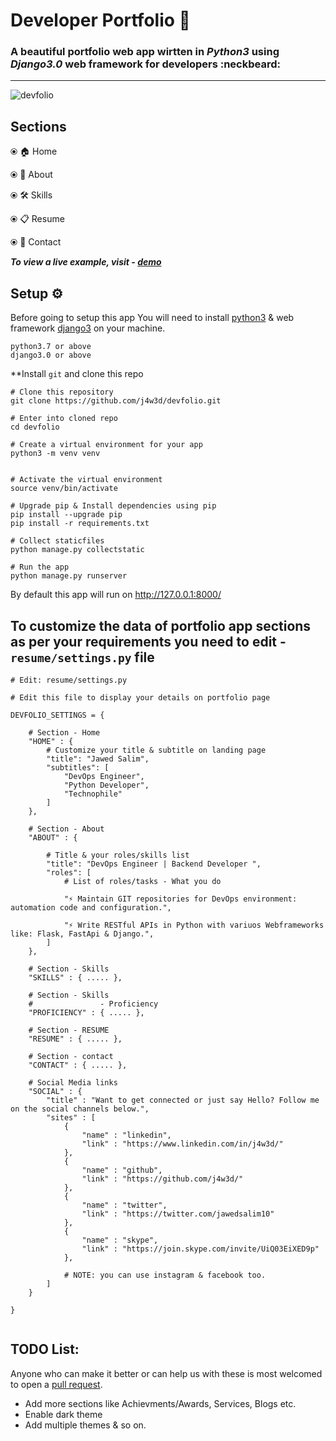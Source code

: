 # Developer Portfolio 🚀

### A beautiful portfolio web app wirtten in ***Python3*** using ***Django3.0*** web framework for developers :neckbeard:

----

![devfolio](https://user-images.githubusercontent.com/12079219/88624612-edcca280-d0c4-11ea-91db-b17e1569676b.gif)

## Sections

⦿ 🏠 Home 

⦿ 👤 About

⦿ 🛠 Skills

⦿ 📋 Resume

⦿ 📨 Contact

***To view a live example, visit - [demo](https://j4w3d.github.io/)***

## Setup ⚙️

Before going to setup this app You will need to install [python3](https://www.python.org/downloads/source/) & web framework [django3](https://docs.djangoproject.com/en/3.0/intro/install/) on your machine.

```
python3.7 or above
django3.0 or above
```

**Install `git` and clone this repo

```
# Clone this repository
git clone https://github.com/j4w3d/devfolio.git

# Enter into cloned repo
cd devfolio

# Create a virtual environment for your app
python3 -m venv venv


# Activate the virtual environment
source venv/bin/activate

# Upgrade pip & Install dependencies using pip
pip install --upgrade pip
pip install -r requirements.txt

# Collect staticfiles
python manage.py collectstatic

# Run the app
python manage.py runserver
```

By default this app will run on http://127.0.0.1:8000/


## To customize the data of portfolio app sections as per your requirements you need to edit - `resume/settings.py` file

```
# Edit: resume/settings.py

# Edit this file to display your details on portfolio page

DEVFOLIO_SETTINGS = {

    # Section - Home
    "HOME" : {
        # Customize your title & subtitle on landing page
        "title": "Jawed Salim",
        "subtitles": [
            "DevOps Engineer",
            "Python Developer",
            "Technophile"
        ]
    },

    # Section - About
    "ABOUT" : {

        # Title & your roles/skills list
        "title": "DevOps Engineer | Backend Developer ",
        "roles": [
            # List of roles/tasks - What you do
            
            "⚡ Maintain GIT repositories for DevOps environment: automation code and configuration.",

            "⚡ Write RESTful APIs in Python with variuos Webframeworks like: Flask, FastApi & Django.",
        ]
    },

    # Section - Skills
    "SKILLS" : { ..... },

    # Section - Skills
    #               - Proficiency
    "PROFICIENCY" : { ..... },

    # Section - RESUME
    "RESUME" : { ..... },

    # Section - contact
    "CONTACT" : { ..... },
    
    # Social Media links
    "SOCIAL" : {
        "title" : "Want to get connected or just say Hello? Follow me on the social channels below.",
        "sites" : [
            {
                "name" : "linkedin",
                "link" : "https://www.linkedin.com/in/j4w3d/"
            },
            {
                "name" : "github",
                "link" : "https://github.com/j4w3d/"
            },
            {
                "name" : "twitter",
                "link" : "https://twitter.com/jawedsalim10"
            },
            {
                "name" : "skype",
                "link" : "https://join.skype.com/invite/UiQ03EiXED9p"
            },

            # NOTE: you can use instagram & facebook too.
        ]
    }

}


```


## TODO List:
Anyone who can make it better or can help us with these is most welcomed to open a [pull request](https://github.com/j4w3d/devfolio/pulls).
- Add  more sections like Achievments/Awards, Services, Blogs etc.
- Enable dark theme
- Add multiple themes & so on.

